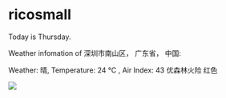 # ricosmall

Today is Thursday.

Weather infomation of 深圳市南山区， 广东省， 中国: 

Weather: 晴, Temperature: 24 ℃ , Air Index: 43 优森林火险 红色

<img src="https://github-readme-stats.vercel.app/api?username=ricosmall&show_icons=true" />

